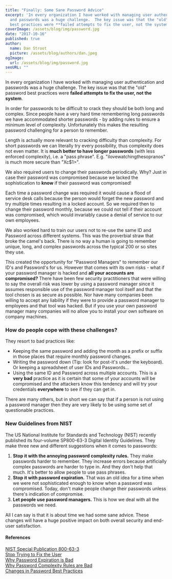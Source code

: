 ```yaml
---
title: "Finally: Some Sane Password Advice"
excerpt: 'In every organization I have worked with managing user authentication
  and passwords was a huge challenge.  The key issue was that the "old" password
  best practices were **failed attempts to fix the user, not the system**. '
coverImage: /assets/blog/img/password.jpg
date: "2017-10-16"
published: true
author:
  name: Dan Stroot
  picture: /assets/blog/authors/dan.jpeg
ogImage:
  url: /assets/blog/img/password.jpg
seoURL: ""
---
```


In every organization I have worked with managing user authentication and passwords was a huge challenge.  The key issue was that the "old" password best practices were **failed attempts to fix the user, not the system**. 

In order for passwords to be difficult to crack they should be both long and complex. Since people have a very hard time remembering long passwords we have accommodated shorter passwords - by adding rules to ensure a minimum level of complexity. Unfortunately this makes the resulting password challenging for a person to remember. 

Length is actually more relevant to cracking difficulty than complexity. For short passwords we can literally try every possibility, thus complexity does not even matter. It is **much better to have longer passwords** (with less enforced complexity), i.e. a "pass phrase".  E.g. "ilovewatchingthesopranos" is much more secure than "Xc$1>".

We also required users to change their passwords periodically. Why? Just in case their password was compromised because we lacked the sophistication to **know** if their password was compromised!  

Each time a password change was required it would cause a flood of service desk calls because the person would forget the new password and try multiple times resulting in a locked account.  So we required then to change their password monthly, because we could not tell if their account was compromised, which would invariably cause a denial of service to our own employees. 

We also worked hard to train our users not to re-use the same ID and Password across different systems.  This was the proverbial straw that broke the camel's back. There is no way a human is going to remember unique, long, and complex passwords across the typical 200 or so sites they use.  

This created the opportunity for "Password Managers" to remember our ID's and Password's for us.  However that comes with its own risks - what if your password manager is hacked and **all your accounts are compromised?**  There have been few security practitioners that were willing to say the overall risk was lower by using a password manager since it assumes responsible use of the password manager tool itself and that the tool chosen is as secure as possible. Nor have many companies been willing to accept any liability if they were to provide a password manager to employees and that tool was hacked. But if you use your own password manager many companies will no allow you to install your own software on company machines.   

### How do people cope with these challenges?

They resort to bad practices like:

* Keeping the same password and adding the month as a prefix or suffix in those places that require monthly password changes.
* Writing the password down (Tip: look for post-it's under the keyboard).  Or keeping a spreadsheet of user IDs and Passwords...
* Using the same ID and Password across multiple accounts.  This is a **very bad** practice as it is certain that some of your accounts will be compromised and the attackers know this tendency and will try your credentials **everywhere** to see if they can get in.

There are many others, but in short we can say that if a person is not using a password manager then they are very likely to be using some set of questionable practices.

<!--more-->

### New Guidelines from NIST

The US National Institute for Standards and Technology (NIST) recently published its four-volume SP800-63-3 Digital Identity Guidelines. They make three new and different suggestions when it comes to passwords:

1. **Stop it with the annoying password complexity rules.** They make passwords harder to remember. They increase errors because artificially complex passwords are harder to type in. And they don't help that much. It's better to allow people to use pass phrases.
2. **Stop it with password expiration.** That was an old idea for a time when we were not sophisticated enough to know when a password was compromised. Today, don't make people change their passwords unless there's indication of compromise.
3. **Let people use password managers.** This is how we deal with all the passwords we need.

All I can say is that it is about time we had some sane advice.  These changes will have a huge positive impact on both overall security and end-user satisfaction.  

#### References

[NIST Special Publication 800-63-3](http://nvlpubs.nist.gov/nistpubs/SpecialPublications/NIST.SP.800-63-3.pdf)<br>
[Stop Trying to Fix the User](http://ieeexplore.ieee.org/document/7676198/)<br>
[Why Password Expiration is Bad](https://securingthehuman.sans.org/blog/2017/03/23/time-for-password-expiration-to-die)<br>
[Why Password Complexity Rules are Bad](https://www.wsj.com/articles/the-man-who-wrote-those-password-rules-has-a-new-tip-n3v-r-m1-d-1502124118)<br>
[Changes in Password Best Practices](https://www.schneier.com/blog/archives/2017/10/changes_in_pass.html)<br>


